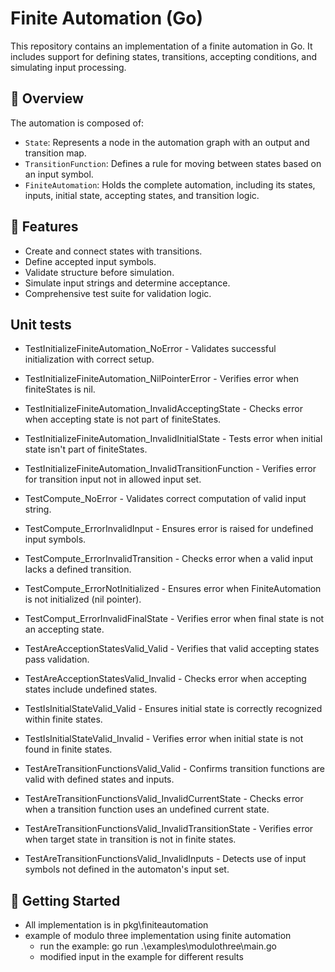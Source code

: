# Finite Automation (Go)

This repository contains an implementation of a finite automation in Go. It includes support for defining states, transitions, accepting conditions, and simulating input processing.

## 🧠 Overview

The automation is composed of:

- `State`: Represents a node in the automation graph with an output and transition map.
- `TransitionFunction`: Defines a rule for moving between states based on an input symbol.
- `FiniteAutomation`: Holds the complete automation, including its states, inputs, initial state, accepting states, and transition logic.

## 🔧 Features

- Create and connect states with transitions.
- Define accepted input symbols.
- Validate structure before simulation.
- Simulate input strings and determine acceptance.
- Comprehensive test suite for validation logic.

## Unit tests

- TestInitializeFiniteAutomation_NoError - Validates successful initialization with correct setup.
- TestInitializeFiniteAutomation_NilPointerError - Verifies error when finiteStates is nil.
- TestInitializeFiniteAutomation_InvalidAcceptingState - Checks error when accepting state is not part of finiteStates.
- TestInitializeFiniteAutomation_InvalidInitialState - Tests error when initial state isn't part of finiteStates.
- TestInitializeFiniteAutomation_InvalidTransitionFunction - Verifies error for transition input not in allowed input set.
- TestCompute_NoError - Validates correct computation of valid input string.
- TestCompute_ErrorInvalidInput - Ensures error is raised for undefined input symbols.
- TestCompute_ErrorInvalidTransition - Checks error when a valid input lacks a defined transition.
- TestCompute_ErrorNotInitialized - Ensures error when FiniteAutomation is not initialized (nil pointer).
- TestComput_ErrorInvalidFinalState - Verifies error when final state is not an accepting state.

- TestAreAcceptionStatesValid_Valid - Verifies that valid accepting states pass validation.
- TestAreAcceptionStatesValid_Invalid - Checks error when accepting states include undefined states.
- TestIsInitialStateValid_Valid - Ensures initial state is correctly recognized within finite states.
- TestIsInitialStateValid_Invalid - Verifies error when initial state is not found in finite states.
- TestAreTransitionFunctionsValid_Valid - Confirms transition functions are valid with defined states and inputs.
- TestAreTransitionFunctionsValid_InvalidCurrentState - Checks error when a transition function uses an undefined current state.
- TestAreTransitionFunctionsValid_InvalidTransitionState - Verifies error when target state in transition is not in finite states.
- TestAreTransitionFunctionsValid_InvalidInputs - Detects use of input symbols not defined in the automaton's input set.

## 🚀 Getting Started

- All implementation is in pkg\finiteautomation
- example of modulo three implementation using finite automation
  - run the example: go run .\examples\modulothree\main.go
  - modified input in the example for different results

